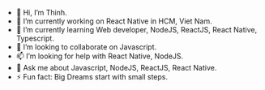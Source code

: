 - 👋 Hi, I’m Thinh.
- 👀 I’m currently working on React Native in HCM, Viet Nam.
- 🌱 I’m currently learning Web developer, NodeJS, ReactJS, React Native, Typescript.
- 💞️ I’m looking to collaborate on Javascript.
- 📫 I’m looking for help with React Native, NodeJS.
- 💬 Ask me about Javascript, NodeJS, ReactJS, React Native.
- ⚡ Fun fact: Big Dreams start with small steps.

<!---
vanthinh2001x/vanthinh2001x is a ✨ special ✨ repository because its `README.md` (this file) appears on your GitHub profile.
You can click the Preview link to take a look at your changes.
--->
